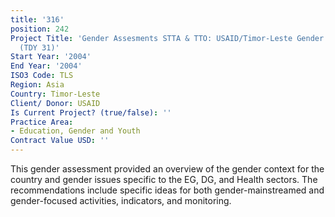 ```yaml
---
title: '316'
position: 242
Project Title: 'Gender Assesments STTA & TTO: USAID/Timor-Leste Gender Assessment
  (TDY 31)'
Start Year: '2004'
End Year: '2004'
ISO3 Code: TLS
Region: Asia
Country: Timor-Leste
Client/ Donor: USAID
Is Current Project? (true/false): ''
Practice Area:
- Education, Gender and Youth
Contract Value USD: ''
---
```


This gender assessment provided an overview of the gender context for the country and gender issues specific to the EG, DG, and Health sectors. The recommendations include specific ideas for both gender-mainstreamed and gender-focused activities, indicators, and monitoring.